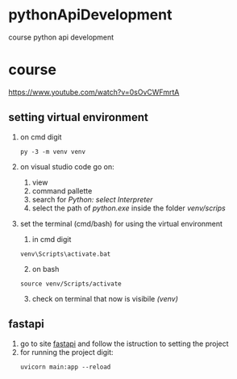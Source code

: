 # pythonApiDevelopment

course python api development

# course

https://www.youtube.com/watch?v=0sOvCWFmrtA

## setting virtual environment

1. on cmd digit

   ```
   py -3 -m venv venv
   ```

2. on visual studio code go on:

   1. view
   2. command pallette
   3. search for _Python: select Interpreter_
   4. select the path of _python.exe_ inside the folder _venv/scrips_

3. set the terminal (cmd/bash) for using the virtual environment

   1. in cmd digit

   ```
   venv\Scripts\activate.bat

   ```

   2. on bash

   ```
   source venv/Scripts/activate

   ```

   3. check on terminal that now is visibile _(venv)_

## fastapi

1. go to site [fastapi](https://fastapi.tiangolo.com/tutorial/) and follow the istruction to setting the project
2. for running the project digit:
   ```
   uvicorn main:app --reload
   ```
